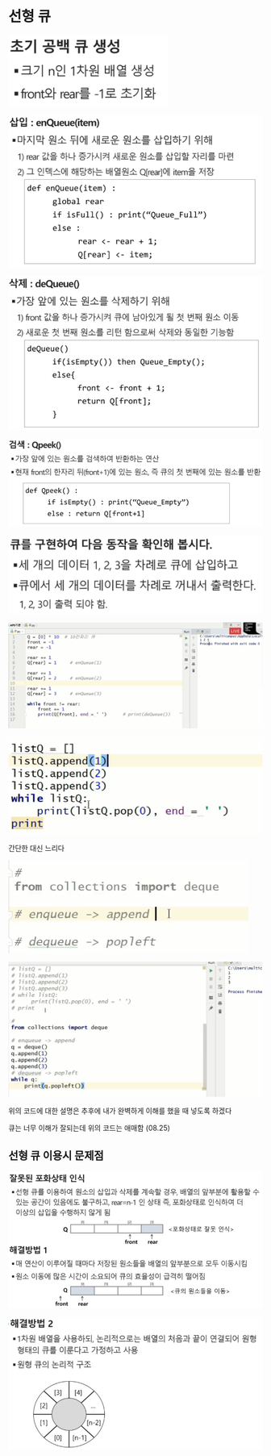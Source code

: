 # 선형 큐

![image-20210825093210182](photo/image-20210825093210182.png)

![image-20210825093221519](photo/image-20210825093221519.png)

![image-20210825093231903](photo/image-20210825093231903.png)

![image-20210825093252447](photo/image-20210825093252447.png)









![image-20210825093309150](photo/image-20210825093309150.png)

![image-20210825093147914](photo/image-20210825093147914.png)

![image-20210825093325133](photo/image-20210825093325133.png)

간단한 대신 느리다



![image-20210825093843053](photo/image-20210825093843053.png)

![image-20210825094038840](photo/image-20210825094038840.png)

위의 코드에 대한 설명은 추후에 내가 완벽하게 이해를 했을 때 넣도록 하겠다

큐는 너무 이해가 잘되는데 위의 코드는 애매함 (08.25)









## 선형 큐 이용시 문제점

![image-20210825094118375](photo/image-20210825094118375.png)

![image-20210825094239790](photo/image-20210825094239790.png)